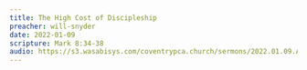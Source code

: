 ```yaml
---
title: The High Cost of Discipleship
preacher: will-snyder
date: 2022-01-09
scripture: Mark 8:34-38
audio: https://s3.wasabisys.com/coventrypca.church/sermons/2022.01.09.A The High Cost of Discipleship - Will Snyder.mp3
---
```

